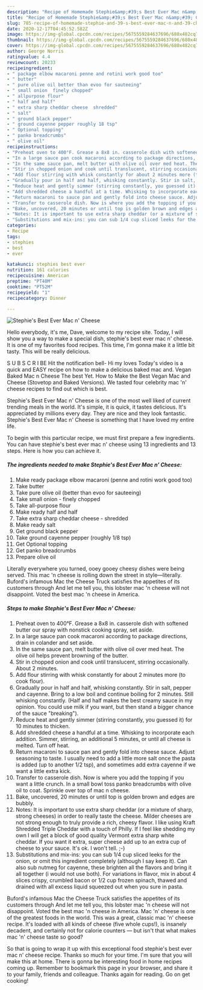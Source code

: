 ```yaml
---
description: "Recipe of Homemade Stephie&amp;#39;s Best Ever Mac n&amp;#39; Cheese"
title: "Recipe of Homemade Stephie&amp;#39;s Best Ever Mac n&amp;#39; Cheese"
slug: 785-recipe-of-homemade-stephie-and-39-s-best-ever-mac-n-and-39-cheese
date: 2020-12-17T04:45:52.582Z
image: https://img-global.cpcdn.com/recipes/5675559284637696/680x482cq70/stephies-best-ever-mac-n-cheese-recipe-main-photo.jpg
thumbnail: https://img-global.cpcdn.com/recipes/5675559284637696/680x482cq70/stephies-best-ever-mac-n-cheese-recipe-main-photo.jpg
cover: https://img-global.cpcdn.com/recipes/5675559284637696/680x482cq70/stephies-best-ever-mac-n-cheese-recipe-main-photo.jpg
author: George Norris
ratingvalue: 4.4
reviewcount: 20233
recipeingredient:
- " package elbow macaroni penne and rotini work good too"
- " butter"
- " pure olive oil better than evoo for sauteeing"
- " small onion  finely chopped"
- " allpurpose flour"
- " half and half"
- " extra sharp cheddar cheese  shredded"
- " salt"
- " ground black pepper"
- " ground cayenne pepper roughly 18 tsp"
- " Optional topping"
- " panko breadcrumbs"
- " olive oil"
recipeinstructions:
- "Preheat oven to 400°F. Grease a 8x8 in. casserole dish with softened butter our spray with nonstick cooking spray, set aside."
- "In a large sauce pan cook macaroni according to package directions, drain in colander and set aside."
- "In the same sauce pan, melt butter with olive oil over med heat. The olive oil helps prevent browning of the butter."
- "Stir in chopped onion and cook until translucent, stirring occasionally. About 2 minutes."
- "Add flour stirring with whisk constantly for about 2 minutes more (to cook flour)."
- "Gradually pour in half and half, whisking constantly. Stir in salt, pepper and cayenne. Bring to a low boil and continue boiling for 2 minutes. Still whisking constantly. (Half and half makes the best creamy sauce in my opinion. You could use milk if you want, but then stand a bigger chance of the sauce &#34;breaking&#34;)."
- "Reduce heat and gently simmer (stirring constantly, you guessed it) for 10 minutes to thicken."
- "Add shredded cheese a handful at a time. Whisking to incorporate each addition. Simmer, stirring, an additional 5 minutes, or until all cheese is melted. Turn off heat."
- "Return macaroni to sauce pan and gently fold into cheese sauce. Adjust seasoning to taste. I usually need to add a little more salt once the pasta is added (up to another 1/2 tsp), and sometimes add extra cayenne if we want a little extra kick."
- "Transfer to casserole dish. Now is where you add the topping if you want a little crunch. In a small bowl toss panko breadcrumbs with olive oil to coat. Sprinkle over top of mac n cheese."
- "Bake, uncovered, 20 minutes or until top is golden brown and edges are bubbly."
- "Notes: It is important to use extra sharp cheddar (or a mixture of sharp, strong cheeses) in order to really taste the cheese. Milder cheeses are not strong enough to truly provide a rich, cheesy flavor. I like using Kraft Shredded Triple Cheddar with a touch of Philly. If I feel like shedding my own I will get a block of good quality Vermont extra sharp white cheddar. If you want it extra, super cheese add up to an extra cup of cheese to your sauce. It&#39;s ok. I won&#39;t tell. ;-)"
- "Substitutions and mix-ins: you can sub 1/4 cup sliced leeks for the onion, or omit this ingredient completely (although I say keep it). Can also sub nutmeg for cayenne, these brighten all the flavors and bring it all together (i would not use both). For variations in flavor, mix in about 4 slices crispy, crumbled bacon or 1/2 cup frozen spinach, thawed and drained with all excess liquid squeezed out when you sure in pasta."
categories:
- Recipe
tags:
- stephies
- best
- ever

katakunci: stephies best ever 
nutrition: 161 calories
recipecuisine: American
preptime: "PT40M"
cooktime: "PT52M"
recipeyield: "1"
recipecategory: Dinner

---
```



![Stephie&#39;s Best Ever Mac n&#39; Cheese](https://img-global.cpcdn.com/recipes/5675559284637696/680x482cq70/stephies-best-ever-mac-n-cheese-recipe-main-photo.jpg)

Hello everybody, it's me, Dave, welcome to my recipe site. Today, I will show you a way to make a special dish, stephie&#39;s best ever mac n&#39; cheese. It is one of my favorites food recipes. This time, I'm gonna make it a little bit tasty. This will be really delicious.

S U B S C R I BE Hit the notification bell- Hi my loves Today&#39;s video is a quick and EASY recipe on how to make a delicious baked mac and. Vegan Baked Mac n Cheese The best Yet. How to Make the Best Vegan Mac and Cheese (Stovetop and Baked Versions). We tasted four celebrity mac &#39;n&#39; cheese recipes to find out which is best.

Stephie&#39;s Best Ever Mac n&#39; Cheese is one of the most well liked of current trending meals in the world. It's simple, it is quick, it tastes delicious. It's appreciated by millions every day. They are nice and they look fantastic. Stephie&#39;s Best Ever Mac n&#39; Cheese is something that I have loved my entire life.


To begin with this particular recipe, we must first prepare a few ingredients. You can have stephie&#39;s best ever mac n&#39; cheese using 13 ingredients and 13 steps. Here is how you can achieve it.

<!--inarticleads1-->

##### The ingredients needed to make Stephie&#39;s Best Ever Mac n&#39; Cheese:

1. Make ready  package elbow macaroni (penne and rotini work good too)
1. Take  butter
1. Take  pure olive oil (better than evoo for sauteeing)
1. Take  small onion - finely chopped
1. Take  all-purpose flour
1. Make ready  half and half
1. Take  extra sharp cheddar cheese - shredded
1. Make ready  salt
1. Get  ground black pepper
1. Take  ground cayenne pepper (roughly 1/8 tsp)
1. Get  Optional topping
1. Get  panko breadcrumbs
1. Prepare  olive oil


Literally everywhere you turned, ooey gooey cheesy dishes were being served. This mac &#39;n cheese is rolling down the street in style—literally. Buford&#39;s infamous Mac the Cheese Truck satisfies the appetites of its customers through And let me tell you, this lobster mac &#39;n cheese will not disappoint. Voted the best mac &#39;n cheese in America. 

<!--inarticleads2-->

##### Steps to make Stephie&#39;s Best Ever Mac n&#39; Cheese:

1. Preheat oven to 400°F. Grease a 8x8 in. casserole dish with softened butter our spray with nonstick cooking spray, set aside.
1. In a large sauce pan cook macaroni according to package directions, drain in colander and set aside.
1. In the same sauce pan, melt butter with olive oil over med heat. The olive oil helps prevent browning of the butter.
1. Stir in chopped onion and cook until translucent, stirring occasionally. About 2 minutes.
1. Add flour stirring with whisk constantly for about 2 minutes more (to cook flour).
1. Gradually pour in half and half, whisking constantly. Stir in salt, pepper and cayenne. Bring to a low boil and continue boiling for 2 minutes. Still whisking constantly. (Half and half makes the best creamy sauce in my opinion. You could use milk if you want, but then stand a bigger chance of the sauce &#34;breaking&#34;).
1. Reduce heat and gently simmer (stirring constantly, you guessed it) for 10 minutes to thicken.
1. Add shredded cheese a handful at a time. Whisking to incorporate each addition. Simmer, stirring, an additional 5 minutes, or until all cheese is melted. Turn off heat.
1. Return macaroni to sauce pan and gently fold into cheese sauce. Adjust seasoning to taste. I usually need to add a little more salt once the pasta is added (up to another 1/2 tsp), and sometimes add extra cayenne if we want a little extra kick.
1. Transfer to casserole dish. Now is where you add the topping if you want a little crunch. In a small bowl toss panko breadcrumbs with olive oil to coat. Sprinkle over top of mac n cheese.
1. Bake, uncovered, 20 minutes or until top is golden brown and edges are bubbly.
1. Notes: It is important to use extra sharp cheddar (or a mixture of sharp, strong cheeses) in order to really taste the cheese. Milder cheeses are not strong enough to truly provide a rich, cheesy flavor. I like using Kraft Shredded Triple Cheddar with a touch of Philly. If I feel like shedding my own I will get a block of good quality Vermont extra sharp white cheddar. If you want it extra, super cheese add up to an extra cup of cheese to your sauce. It&#39;s ok. I won&#39;t tell. ;-)
1. Substitutions and mix-ins: you can sub 1/4 cup sliced leeks for the onion, or omit this ingredient completely (although I say keep it). Can also sub nutmeg for cayenne, these brighten all the flavors and bring it all together (i would not use both). For variations in flavor, mix in about 4 slices crispy, crumbled bacon or 1/2 cup frozen spinach, thawed and drained with all excess liquid squeezed out when you sure in pasta.


Buford&#39;s infamous Mac the Cheese Truck satisfies the appetites of its customers through And let me tell you, this lobster mac &#39;n cheese will not disappoint. Voted the best mac &#39;n cheese in America. Mac &#39;n&#39; cheese is one of the greatest foods in the world. This was a great, classic mac &#39;n&#39; cheese recipe. It&#39;s loaded with all kinds of cheese (five whole cups!), is insanely decadent, and certainly not for calorie counters — but isn&#39;t that what makes mac &#39;n&#39; cheese taste so good? 

So that is going to wrap it up with this exceptional food stephie&#39;s best ever mac n&#39; cheese recipe. Thanks so much for your time. I'm sure that you will make this at home. There is gonna be interesting food in home recipes coming up. Remember to bookmark this page in your browser, and share it to your family, friends and colleague. Thanks again for reading. Go on get cooking!
